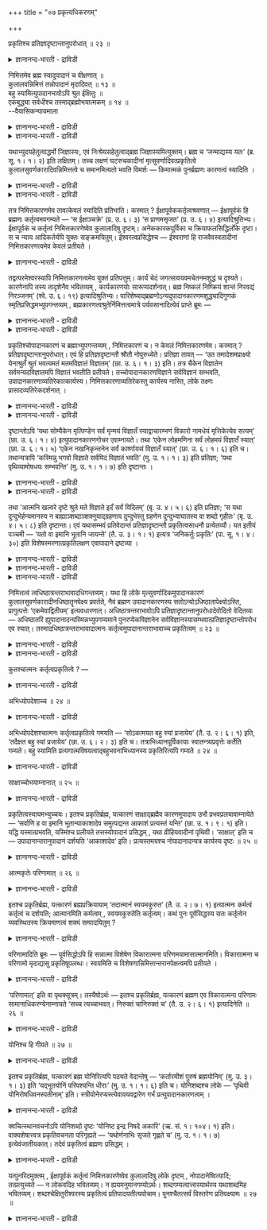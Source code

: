 +++
title = "०७ प्रकृत्यधिकरणम्"

+++

प्रकृतिश्च प्रतिज्ञादृष्टान्तानुपरोधात् ॥ २३ ॥  
<details><summary>ज्ञानानन्द-भारती - द्राविडी</summary>

प्रक्रुदिच्च प्रदिज्ञात्रुष्टान्दानुबरोदात् ॥ २३ ॥
</details>

निमित्तमेव ब्रह्म स्यादुपादानं च वीक्षणात् ॥  
कुलालवन्निमित्तं तन्नोपादानं मृदादिवत् ॥ १३ ॥  
बहु स्यामित्युपादानभावोऽपि श्रुत ईक्षितुः ॥  
एकबुद्ध्या सर्वधीश्च तस्माद्ब्रह्मोभयात्मकम् ॥ १४ ॥  
--वैयासिकन्यायमाला

<details><summary>ज्ञानानन्द-भारती - द्राविडी</summary>

पिरह्मम् निमित्त कारणम् मात्तिरम्दाऩा? उबादाऩ कारणमुमा? “आलोसिप्पदु" ऎऩ्बदिऩाल् अदु कुयवऩैप् पोल निमित्तमे। मण् मुदलियदैप् पोल उबादाऩम् अल्ल।
</details>

<details><summary>ज्ञानानन्द-भारती - द्राविडी</summary>

“नाऩ् पलवाग आवेऩ” ऎऩ्बदिऩाल् आलोसिप्प वरुक्कु उबादऩमाय् इरुक्कुम् तऩ्मैयुम् सॊल्लप् पट्टिरुक्किऱदु। ऒऩ्ऱै अऱिवदिऩाल् ऎल्लावऱ्ऱिऩ् अऱिवुम् (सॊल्लप्पट्टिरुक्किऱदु) आगैयाल् पिरह्मम् इरण्डु तऩ्मैगळैयुमुडैयदु।
</details>

यथाभ्युदयहेतुत्वाद्धर्मो जिज्ञास्यः, एवं निःश्रेयसहेतुत्वाद्ब्रह्म जिज्ञास्यमित्युक्तम्। ब्रह्म च ‘जन्माद्यस्य यतः’ (ब्र. सू. १। १। २) इति लक्षितम्। तच्च लक्षणं घटरुचकादीनां मृत्सुवर्णादिवत्प्रकृतित्वे कुलालसुवर्णकारादिवन्निमित्तत्वे च समानमित्यतो भवति विमर्शः — किमात्मकं पुनर्ब्रह्मणः कारणत्वं स्यादिति ।

<details><summary>ज्ञानानन्द-भारती - द्राविडी</summary>

(जगत्तुक्कुक् कारणमायिरुप्पदु पिरह्मम् ऎऩ्ऱु पिरह्मत्तिऱ्कु लक्षणम् (सूत्। १-१-२) सॊल्लप् पट्टदु। पिरह्मम् जगत्तिऱ्कु निमित्त कारणम् मट्टुत्ताऩा? अल्लदु निमित्तगारणमायुम् उबादाऩ कारणमायुम् उळ्ळदा? ऎऩ्ऱु सन्देहम्। पिरह्मम् सङ्गल्बम् सॆय्दु स्रुष्टित्तदागक् कूऱियिरुप्पदाल् कुयवऩ् मादिरि पिरह्मम् निमित्त कारणम्दाऩ् उबादाऩ कारणमल्ल ऎऩ् पूर्वबक्षम्, पिरह्मत्तैयऱिन्दाल् ऎल्लाम् अऱिन्ददाग आगुम् ऎऩ्ऱु पिरदिज्ञै सॆय्दु इदऱ्कु मण् मुदलियवैगळै तिरुष्टान्दमागक् कूऱियुळ्ळदु। मण्णैप्पोल् उबादाऩगारणमाग इरुन्दाल्दाऩ् इदु पॊरुन्दुम्। मेलुम् पिरह्मम् सङ्गल्बम् सॆय्दु अदुवे पिरबञ्जमाग आऩदागच् चॊल्लियिरुप्पदालुम् पिरह्मम् उबादाऩगारणमागवुम् निमित्त कारण मागवुम् आगिऱदु ऎऩ्ऱु सित्तान्दम्)।
</details>

<details><summary>ज्ञानानन्द-भारती - द्राविडी</summary>

अप्यदयत्तिऱ्कु कारणमायिरुप्पदाल् तर्मम् ऎप्पडि विसारिक्कप्पडवेण्डियदो, अप्पडिये निच्रेयसत्तिऱ्कुक् कारणमायिरुप्पदाल् पिरह्मम् विसारिक्कप्पडवेण्डियदु ऎऩ्ऱु सॊल्लप्पट्टदु। पिरह्मत्तिऱ्कु 'ऎदिलिरुन्दु इदऩ् उत्पत्ति मुदलियदो' (सूत्रम् १-१-२) ऎऩ्ऱु लक्षणम् काट्टप्पट्टदु। अन्द लक्षणम् कुडम्, नगै मुदलाऩवैगळुक्कु मण्, तङ्गम् मुदलाऩवैगळैप् पोल पिरगिरुदियायिरुप्पदिलुम्, कुयवऩ् तट्टाऩ् मुदलाऩवर्गळैबोल निमित्तमा यिरुप्पदिलुम्, पॊदु ऎऩ्ऱ इन्द कारणत्तिऩाल्, पिरह्मत्तिऩ् (जगत्तिऱ्कु) कारणमायिरुक्कुम् तऩ्मै ऎत्तगैयदाग इरुक्कुम् ऎऩ्ऱु विसारम् एऱ्पडुगिऱदु।
</details>

तत्र निमित्तकारणमेव तावत्केवलं स्यादिति प्रतिभाति। कस्मात् ? ईक्षापूर्वककर्तृत्वश्रवणात् — ईक्षापूर्वकं हि ब्रह्मणः कर्तृत्वमवगम्यते — ‘स ईक्षाञ्चक्रे’ (प्र. उ. ६। ३) ‘स प्राणमसृजत’ (प्र. उ. ६। ४) इत्यादिश्रुतिभ्यः। ईक्षापूर्वकं च कर्तृत्वं निमित्तकारणेष्वेव कुलालादिषु दृष्टम्। अनेककारकपूर्विका च क्रियाफलसिद्धिर्लोके दृष्टा। स च न्याय आदिकर्तर्यपि युक्तः सङ्क्रमयितुम्। ईश्वरत्वप्रसिद्धेश्च — ईश्वराणां हि राजवैवस्वतादीनां निमित्तकारणत्वमेव केवलं प्रतीयते ।

<details><summary>ज्ञानानन्द-भारती - द्राविडी</summary>

पूर्वबक्षम्: अङ्गु निमित्त कारणमाग मात्तिरम्दाऩ् इरुक्कुमॆऩ्ऱु तोऩ्ऱुगिऱदु एऩ्? आलोसऩैयै मुऩ्ऩिट्टु सॆय्ददाग सॊल्वदाल्। आलोसऩैयै मुऩ्ऩिट्टल्लवा पिरह्मत्तिऱ्कु कर्त्रुत्वम् (सॆय्युम् तऩ्मै) अऱियप्पडुगिऱदु। 'अवर् आलोसित्तार् अवर् पिराणऩै सिरुष्टित्तार्' (पिरच् ६-३,४) ऎऩ्बदु मुदलाऩ सुरुदिगळाल्, आलोसऩैयै मुऩ्ऩिट्टु सॆय्गिऱ तऩ्मै निमित्तगारणमाऩ कुयवऩ् मुदलियवर्गळिडम्दाऩ् काणप्पट्टु इरुक्किऱदु। पलविदमाऩ कारगङ्गळै मुऩ्ऩिट्टे सॆय्युम् कारियत्तिऩ् पलऩ् एऱ्पडुवदु पार्क्कप्पट्टिरुक्किऱदु। अन्द नियायत्तै मुदलावदु कर्त्ताविडमुम् ईडुबडुत् तुवदुदाऩ् न्यायम् ईसुवरऩ् ऎऩ्ऱ पिरसित्ति इरुप्प तालुम् अडक्कियाळक्कूडिय अरसर्गळाऩ वैवस्वदमनु मुदलाऩवर्गळुक्कु निमित्तगारणत्तऩ्मै मट्टुम्दाऩ् तॆरिगिऱदु। अदैप्पोलवे परमेसुवरऩुक्कुम् निमित्त कारणमायिरुक्कुम् तऩ्मैयै मात्तिरमे अऱिवदु युक्तम्।
</details>

तद्वत्परमेश्वरस्यापि निमित्तकारणत्वमेव युक्तं प्रतिपत्तुम्। कार्यं चेदं जगत्सावयवमचेतनमशुद्धं च दृश्यते। कारणेनापि तस्य तादृशेनैव भवितव्यम् , कार्यकारणयोः सारूप्यदर्शनात्। ब्रह्म निष्कलं निष्क्रियं शान्तं निरवद्यं निरञ्जनम्’ (श्वे. उ. ६। १९) इत्यादिश्रुतिभ्यः। पारिशेष्याद्ब्रह्मणोऽन्यदुपादानकारणमशुद्ध्यादिगुणकं स्मृतिप्रसिद्धमभ्युपगन्तव्यम् , ब्रह्मकारणत्वश्रुतेर्निमित्तत्वमात्रे पर्यवसानादित्येवं प्राप्ते ब्रूमः —

<details><summary>ज्ञानानन्द-भारती - द्राविडी</summary>

मेलुम्, कार्यमायुळ्ळ इन्द जगत्तु अवयवङ् गळुडऩ् कूडियदु, असेदऩम्, असुत्तम् ऎऩ्ऱु काणप् पडुगिऱदु; (अदऩाल्) अदऩ् कारणमुम् अप्पडिये ताऩ् इरुक्क वेण्डुम्। कार्यम्, कारणम् इरण्डुम् ऒरे मादिरियागक् काणप्पडुवदाल्, पिरह्ममो अव्विद लक्षणमुळ्ळदाग अऱियप् पडविल्लै, “अवयवमऱ्ऱदु, किरियैयऱ्ऱदु, अडङ्गिऩदु। तोषमऱ्ऱदु, अऴुक्कऱ्ऱदु” (सुवेदा ६-१९) ऎऩ्बदु मुदलाऩ सुरुदिगळिऩाल्।
</details>

<details><summary>ज्ञानानन्द-भारती - द्राविडी</summary>

पिरह्मम् कारणमॆऩ्ऱु सॊल्लुम् सुरुदिक्कु निमित्तमाय् इरुप्पदिल् मात्तिरम् मुडिवुळ्ळदाल्, मिञ्जुवदिऩाल्, पिरह्मत्तिऱ्कु वेऱाग सुत्तमिल्लात् तऩ्मै मुदलिय कुणङ्गळुडऩ् कूडियदाय् साङ्ग्य स्मिरुदि पिरसित्तमाय् उळ्ळ पिरदाऩम्, उबादाऩ कारणम् ऎऩ्ऱु ऒप्पुक्कॊळ्ळ वेण्डुम्।
</details>

प्रकृतिश्चोपादानकारणं च ब्रह्माभ्युपगन्तव्यम् , निमित्तकारणं च। न केवलं निमित्तकारणमेव। कस्मात् ? प्रतिज्ञादृष्टान्तानुपरोधात्। एवं हि प्रतिज्ञादृष्टान्तौ श्रौतौ नोपुरुध्येते। प्रतिज्ञा तावत् — ‘उत तमादेशमप्राक्ष्यो येनाश्रुतँ श्रुतं भवत्यमतं मतमविज्ञातं विज्ञातम्’ (छा. उ. ६। १। ३) इति। तत्र चैकेन विज्ञातेन सर्वमन्यदविज्ञातमपि विज्ञातं भवतीति प्रतीयते। तच्चोपादानकारणविज्ञाने सर्वविज्ञानं सम्भवति, उपादानकारणाव्यतिरेकात्कार्यस्य। निमित्तकारणाव्यतिरेकस्तु कार्यस्य नास्ति, लोके तक्ष्णः प्रासादव्यतिरेकदर्शनात् ।

<details><summary>ज्ञानानन्द-भारती - द्राविडी</summary>

सित्तान्दम्: इव्विदम् वरुम्बोदु सॊल्गिऱोम्: ‘पिरगिरुदियुम्’उबादाऩ कारणमागवुम् पिरह्मम् ऒप्पुक्कॊळ्ळप्पडवेण्डुम्, निमित्तगारणमागवुम्, वॆऱुम् निमित्तगारणम्दाऩ् ऎऩ्बदिल्लै। ऎदिऩाल्? ‘पिरदिक्ञैयुम् तिरुष्टान्दमुम् कॆडामलिरुप्पदाल्' इव्विदमाऩाल् ताऩ् वेदत्तिल् सॊल्लिय पिरदिक्ञैयुम् तिरुष्टान्दमुम् कॆडामल् इरुक्कुम्।
</details>

<details><summary>ज्ञानानन्द-भारती - द्राविडी</summary>

पिरदिक्ञै ऎऩ्बदु ‘अप्पडियाऩाल् अन्द आदेसत्तैक् केट्टाया? ऎदिऩाल् केट्कप्पडाददु केट्कप्पट्टदाग, निऩैक्कप्पडाददु निऩैक्कप् पट्टदाग, अऱियप्पडाददु अऱियप्पट्टदाग आगुमो' (सान्।६-१-२) ऎऩ्ऱु अङ्गे ऒऩ्ऱु अऱियप्पडुवदाल् अऱियप्पडाददुमऱ्ऱदु ऎल्लाम् कूड अऱियप्पट्टदाग आगिऱदु ऎऩ्ऱु तॆरिगिऱदु। अन्द ऎल्लावऱ्ऱैयुम् अऱिवदो उबादाऩ कारणत्तै अऱिवदिऩाल् सम्बविक्किऱदु, कार्यम् उबादाऩ कारणत्तैत् तविर वेऱु इल्लाददिऩाल् निमित्त कारणत्तिऱ्कु वेऱाग इल्लाद तऩ्मैयो कार्यत्तिऱ्कुक् किडैयादु। उलगत्तिल् तच्चऩ् माळिगैयैविड वेऱाग इरुप्पदाग तॆरिवदाल्।
</details>

दृष्टान्तोऽपि ‘यथा सोम्यैकेन मृत्पिण्डेन सर्वं मृन्मयं विज्ञातँ स्याद्वाचारम्भणं विकारो नामधेयं मृत्तिकेत्येव सत्यम्’ (छा. उ. ६। १। ४) इत्युपादानकारणगोचर एवाम्नायते। तथा ‘एकेन लोहमणिना सर्वं लोहमयं विज्ञातँ स्यात्’ (छा. उ. ६। १। ५) ‘एकेन नखनिकृन्तनेन सर्वं कार्ष्णायसं विज्ञातँ स्यात्’ (छा. उ. ६। १। ६) इति च। तथान्यत्रापि ‘कस्मिन्नु भगवो विज्ञाते सर्वमिदं विज्ञातं भवति’ (मु. उ. १। १। ३) इति प्रतिज्ञा; ‘यथा पृथिव्यामोषधयः सम्भवन्ति’ (मु. उ. १। १। ७) इति दृष्टान्तः ।

<details><summary>ज्ञानानन्द-भारती - द्राविडी</summary>

तिरुष्टान्दमुम् 'सोम्य, ऎप्पडि ऒरु मण् पिण्डत्तिऩाल् मण्णाल् सॆय्यप्पट्टदॆल्लाम् अऱिप्पट्टदाग आगिऱदो; विगारम् वाक्किऩाल्मात्तिरम् आरम्बिक्कप्पडुवदु वॆऱुम् पॆयर्दाऩ्, मण् ऎऩ्बदु ताऩ् सत्यम्' ऎऩ्ऱु उबादाऩ कारणत्तै विषयमागवुळ्ळदागवे सॊल्लप्पडुगिऱदु। अप्पडिये 'ऒरु लोहमणियिऩाल् लोहत्तिऩाल् सॆय्यप्पट्टदु ऎल्लाम् अऱियप्पट्टदाग आगुम्, ऒरु नगमॆडुप्पदिऩाल् इरुम्बिऩाल् सॆय्यप्पट्टदु ऎल्लाम् अऱियप्पट्टदाग आगुम्' (सान्। ६-१-४, ५, ६) ऎऩ्ऱुम्।
</details>

<details><summary>ज्ञानानन्द-भारती - द्राविडी</summary>

अप्पडिये वेऱु इडत्तिलुम् 'हे पगवऩ् ऎदु अऱियप्पट्टाल् इदु ऎल्लाम् अऱियप्पट्टदाग आगुम्?' (मुण्डग। १-१-२) ऎऩ्ऱु पिरदिक्ञै 'ऎप्पडि पूमियिल् ओ षदिगळ् उण्डागिऩ्ऱऩवो' (मुण्डग १-१-७) ऎऩ्ऱु तिरुष्टान्दम्।
</details>

तथा ‘आत्मनि खल्वरे दृष्टे श्रुते मते विज्ञाते इदँ सर्वं विदितम्’ (बृ. उ. ४। ५। ६) इति प्रतिज्ञा; ‘स यथा दुन्दुभेर्हन्यमानस्य न बाह्याञ्शब्दाञ्शक्नुयाद्ग्रहणाय दुन्दुभेस्तु ग्रहणेन दुन्दुभ्याघातस्य वा शब्दो गृहीतः’ (बृ. उ. ४। ५। ८) इति दृष्टान्तः। एवं यथासम्भवं प्रतिवेदान्तं प्रतिज्ञादृष्टान्तौ प्रकृतित्वसाधनौ प्रत्येतव्यौ। यत इतीयं पञ्चमी — ‘यतो वा इमानि भूतानि जायन्ते’ (तै. उ. ३। १। १) इत्यत्र ‘जनिकर्तुः प्रकृतिः’ (पा. सू. १। ४। ३०) इति विशेषस्मरणात्प्रकृतिलक्षण एवापादाने द्रष्टव्या ।

<details><summary>ज्ञानानन्द-भारती - द्राविडी</summary>

अप्पडिये ‘अये, आत्मा पार्क्कप्पट्टाल्, केट्कप्पट्टाल्, निऩैक्कप्पट्टाल्, अऱियप्पट्टाल्, इदु ऎल्लाम् तॆरिन्ददाग आगुम्?' ऎऩ्ऱु पिरदिक्ञै तुन्दुबिवाक्यम् अडिक्कप्पडुम् पॊऴुदु सामाऩ्य सप्तम् ताऩ् तॆरिगिऱदु। अदिल् विसेष सप्तङ्गळैक् केट्टालुम्, सामाऩ्य सप्तत्तैक् काट्टिलुम् वेऱाग अदैयारुम् अऱिन्दुगॊळ्ळमुडियादु। आऩालुम् सामाऩ्य सप्तत्तिलेये विसेष सप्तङ्गळ् अडङ्गियि रुप्पदालुम् सामाऩ्य सप्तत्तैक् काट्टिलुम् विसेष सप्तम् वेऱाग इल्लाददालुम् सामाऩ्य सप्तत्तै अऱिन्ददालेये अदिलुळ्ळ विसे ष सप्तङ्गळुम् अऱियप्पट्टदाग आगिऱदु। तुन्दुबि सप्तमॆऩ्ऱेदाऩ् अदऩ् विसेषसप्तङ्गळुम् अऱियप्पडुगिऱदु। इदुबोलवेदाऩ् अदिलुळ्ळ अवान्दर विसेष सप्तङ् गळुम् आगवे सामाऩ्य सप्तत्तै अऱिवदऩालेये अऱियप्पडुगिऱ विसेष सप्तङ्गळ् ऎप्पडि अदैक् काट्टिलुम् वेऱु अल्लवो, अदुबोल आत्म पिरगासत् तालेये विळङ्गुगिऱ पिरबञ्जमुम् आत्मावैक् काट्टिलुम् वेऱु अल्ल।
</details>

<details><summary>ज्ञानानन्द-भारती - द्राविडी</summary>

इप्पडिये ऒव्वॊरु उबनिषत्तिलुम् प्रक्रुदित् तऩ्मैयै सादिक्किऱ पिरदिक्ञैयुम् तिरुष्टान्दमुम् उसिदम्बोल् तॆरिन्दुगॊळ्ळ वेण्डियदु।
</details>

<details><summary>ज्ञानानन्द-भारती - द्राविडी</summary>

‘ऎदिलिरुन्दु इन्द पूदङ्गळ् उण्डागिऩ्ऱऩवो' ऎऩ्गिऱविडत्तिल् ‘ऎदिलिरुन्दु' ऎऩ्ऱ इन्द ऐन्दाम् वेऱ्ऱुमै 'जऩिगर्दु: पिरगिरुदि:' ऎऩ्ऱु विसेषमाग स्मरित्तिरुप्पदाल् (पाणिऩि सूत्रम् १-४-३०), पिरगिरुदियै लक्षणमायुडैय अबादाऩत्तिल्दाऩ् ऎऩ्ऱु अऱिय वेण्डुम्।
</details>

निमित्तत्वं त्वधिष्ठात्रन्तराभावादधिगन्तव्यम्। यथा हि लोके मृत्सुवर्णादिकमुपादानकारणं कुलालसुवर्णकारादीनधिष्ठातॄनपेक्ष्य प्रवर्तते, नैवं ब्रह्मण उपादानकारणस्य सतोऽन्योऽधिष्ठातापेक्ष्योऽस्ति, प्रागुत्पत्तेः ‘एकमेवाद्वितीयम्’ इत्यवधारणात्। अधिष्ठात्रन्तराभावोऽपि प्रतिज्ञादृष्टान्तानुपरोधादेवोदितो वेदितव्यः — अधिष्ठातरि ह्युपादानादन्यस्मिन्नभ्युपगम्यमाने पुनरप्येकविज्ञानेन सर्वविज्ञानस्यासम्भवात्प्रतिज्ञादृष्टान्तोपरोध एव स्यात्। तस्मादधिष्ठात्रन्तराभावादात्मनः कर्तृत्वमुपादानान्तराभावाच्च प्रकृतित्वम् ॥ २३ ॥

<details><summary>ज्ञानानन्द-भारती - द्राविडी</summary>

निमित्तत्तऩ्मैयो वेऱु अदिष्टादा इल्लाददिऩाल् अऱिन्दुगॊळ्ळ वेण्डुम्। उलगत्तिल् मण्, तङ्गम् मुदलिय उबादाऩ कारणम् कुयवऩ्, तट्टाऩ् मुदलाऩ अदिष्टादाक्कळै अबेक्षित्तु ऎप्पडि पिरविरुत्तिक्किऱदो, अप्पडि उबादाऩगारणमाऩ पिरह्मत्तिऱ्कु वेऱु अदिष्टादा अबेक्षिक्कप्पड विल्लै, उण्डावदऱ्कु मुऩ्ऩाल् ऒऩ्ऱु ताऩ् इरण्डावदऱ्ऱदु ऎऩ्ऱु उऱुदियाय् सॊल्लियिरुप्पदाल्। वेऱु अदिष्टादा इल्लै यॆऩ्बदुम् पिरदिक्ञै तिरुष्टान्दम् इवैगळुक्कु विरोदमिल्लाददिऩालेये सॊल्लप्पट्टदाग अऱिय वेण्डुम्। उबादाऩत्तिऱ्कु वेऱाग अदिष्टादा ऒप्पुक्कॊळ्ळप्पट्टाल्, मऱुबडियुम् ऒऩ्ऱैयऱिवदिऩाल् ऎल्लाम् अऱियप्पडुगिऱदॆऩ्बदु सम्बविक्का तदिऩाल्, पिरदिक्ञैक्कुम् तिरुष्टान्दत् तिऱ्कुम् विरोदम्दाऩ् एऱ्पडुम्।
</details>

<details><summary>ज्ञानानन्द-भारती - द्राविडी</summary>

आगैयाल्, वेऱु अदिष्टादा इल्लाददिऩाल् आत्माविऱ्कु सॆय्युम् तऩ्मै (निमित्तगारणत्तऩ्मै), वेऱु उबादाऩमिल्लादिऩाल् पिरगिरुदित्तऩ्मै (उबादाऩ कारणत्तऩ्मै)युम्।
</details>

कुतश्चात्मनः कर्तृत्वप्रकृतित्वे ? —

<details><summary>ज्ञानानन्द-भारती - द्राविडी</summary>

इऩ्ऩमुम् ऎदिऩाल् आत्माविऱ्कु सॆय्युम् तऩ्मैयुम् पिरगिरुदित् तऩ्मैयुम्?
</details>

अभिध्योपदेशाच्च ॥ २४ ॥  
<details><summary>ज्ञानानन्द-भारती - द्राविडी</summary>

अबित्योबदेसाच्च ॥ २४ ॥
</details>

अभिध्योपदेशश्चात्मनः कर्तृत्वप्रकृतित्वे गमयति — ‘सोऽकामयत बहु स्यां प्रजायेय’ (तै. उ. २। ६। १) इति, ‘तदैक्षत बहु स्यां प्रजायेय’ (छा. उ. ६। २। ३) इति च। तत्राभिध्यानपूर्विकायाः स्वातन्त्र्यप्रवृत्तेः कर्तेति गम्यते। बहु स्यामिति प्रत्यगात्मविषयत्वाद्बहुभवनाभिध्यानस्य प्रकृतिरित्यपि गम्यते ॥ २४ ॥

<details><summary>ज्ञानानन्द-भारती - द्राविडी</summary>

'अवर् पलवाग आवेऩ्, पिऱप्पेऩ् ऎऩ्ऱु इच्चैप्पट्टार्’ ऎऩ्ऱुम्, ‘अदु पलवाग आवेऩ् पिऱप्पेऩ् ऎऩ्ऱु आलोसित्तदु' ऎऩ्ऱुम् निऩैप्पदै उबदेसित्तिरुप्पदुम् आत्माविल् सॆय्युम् तऩ्मैयैयुम् पिरगिरुदित् तऩ्मैयैयुम् अऱिविक्किऱदु। अङ्गे निऩैप्पदै मुऩ्ऩिट्टु स्वदन्दिरमाऩ पिरविरुत्तियि रुप्पदाल् कर्त्ता (सॆय्गिऱवर्) ऎऩ्ऱु अऱियप्पडुगिऱदु। ‘पलवाग आवेऩ्' ऎऩ्ऱु पलवाग आवदै ऎण्णिऩदु पिरत्यगात्मावै विषयमायुडैयदाल् पिरगिरुदि ऎऩ्ऱुम् अऱियप्पडुगिऱदु।
</details>

साक्षाच्चोभयाम्नानात् ॥ २५ ॥  
<details><summary>ज्ञानानन्द-भारती - द्राविडी</summary>

साक्षाच्चोबयाम्नानात् ॥ २५ ॥
</details>

प्रकृतित्वस्यायमभ्युच्चयः। इतश्च प्रकृतिर्ब्रह्म, यत्कारणं साक्षाद्ब्रह्मैव कारणमुपादाय उभौ प्रभवप्रलयावाम्नायेते — ‘सर्वाणि ह वा इमानि भूतान्याकाशादेव समुत्पद्यन्त आकाशं प्रत्यस्तं यन्ति’ (छा. उ. १। ९। १) इति। यद्धि यस्मात्प्रभवति, यस्मिंश्च प्रलीयते तत्तस्योपादानं प्रसिद्धम् , यथा व्रीहियवादीनां पृथिवी। ‘साक्षात्’ इति च — उपादानान्तरानुपादानं दर्शयति ‘आकाशादेव’ इति। प्रत्यस्तमयश्च नोपादानादन्यत्र कार्यस्य दृष्टः ॥ २५ ॥

<details><summary>ज्ञानानन्द-भारती - द्राविडी</summary>

पिरगिरुदित् तऩ्मैक्कु इदु पलम् कट्टुगिऱदु। इदिऩालेयुम् पिरह्मम् पिरगिरुदि ऎदऩाल् ऎऩ्ऱाल् नेरागवे पिरह्मत्तैक् कारणमाग वैत्तु उत्पत् तियुम् पिरळयमुम् आगिय इरण्डुम् सॊल्लप्पडुगिऱदु। ‘इन्द ऎल्ला पूदङ्गळुमे आगासत्तिलिरुन्दे उण्डा किऩ्ऱऩ आगासत्तिल् लयमडैगिऩ्ऱऩ' (सान्।१-९-१) ऎऩ्ऱु। ऎदु ऎदिलिरुन्दु उण्डागिऱदो ऎदिल् लयत्तै युम् अडैगिऱदो अदऱ्कु अदुवे उबादाऩम् ऎऩ्बदु पिरसित्तम्, नॆल्, यवम् मुदलियवैगळुक्कु पूमिबोल 'नेरागवे’ ऎऩ्बदु 'आगासत्तिलिरुन्दे' ऎऩ्ऱु वेऱु उबादाऩत्तै ऎडुत्तुक्कॊळ्ळाददैक् काट्टुगिऱदु। लयमुम् उबादाऩत्तैत् तविर वेऱु इडत्तिल् कार्यत्तिऱ्कु पार्क्कप्पडुवदिल्लै।
</details>

आत्मकृतेः परिणामात् ॥ २६ ॥  
<details><summary>ज्ञानानन्द-भारती - द्राविडी</summary>

आत्मक्रुदे: परिणामात् ॥ २६ ॥
</details>

इतश्च प्रकृतिर्ब्रह्म, यत्कारणं ब्रह्मप्रक्रियायाम् ‘तदात्मानं स्वयमकुरुत’ (तै. उ. २। ७। १) इत्यात्मनः कर्मत्वं कर्तृत्वं च दर्शयति; आत्मानमिति कर्मत्वम् , स्वयमकुरुतेति कर्तृत्वम्। कथं पुनः पूर्वसिद्धस्य सतः कर्तृत्वेन व्यवस्थितस्य क्रियमाणत्वं शक्यं सम्पादयितुम् ?

<details><summary>ज्ञानानन्द-भारती - द्राविडी</summary>

इदिऩालुम् पिरह्मम् पिरगिरुदि ऎदऩाल् ऎऩ्ऱाल् पिरह्मत्तै सॊल्लुम् पिरगरणत्तिल् ‘अदु तऩ्ऩैदाऩे सॆय्दुगॊण्डदु' (तैत्तिरीय २-७) ऎऩ्ऱु तऩक्के कर्मत्वम् (विषयमायिरुक्कुम् तऩ्मै) कर्त्रुत्वम् (सॆय्गिऱवऩायिरुक्कुम् तऩ्मै) इरण्डैयुम् काट्टुगिऱदु। 'तऩ्ऩै' ऎऩ्ऱु कर्मत्वम्, 'ताऩे सॆय्दु कॊण्डदु' ऎऩ्ऱु कर्त्रुत्वम्।
</details>

परिणामादिति ब्रूमः — पूर्वसिद्धोऽपि हि सन्नात्मा विशेषेण विकारात्मना परिणमयामासात्मानमिति। विकारात्मना च परिणामो मृदाद्यासु प्रकृतिषूपलब्धः। स्वयमिति च विशेषणान्निमित्तान्तरानपेक्षत्वमपि प्रतीयते ।

<details><summary>ज्ञानानन्द-भारती - द्राविडी</summary>

मुऩ्ऩालेये सित्तमायिरुक्किऱ, कर्त्तावाग निलैत्तिरुप्पदऱ्कु सॆय्यप्पडुम् तऩ्मैयै ऎप्पडि कॊडुक्कमुडियुम्? परिणामत्तिऩाल् ऎऩ्ऱु सॊल्गि ऱोम्। आत्मा मुऩ्ऩालेये सित्तमायिरुन्द पोदिलुम् तऩ्ऩै विसेषमाग, विगार स्वरूबमाग, माऱ्ऱिक् कॊण्डदु। विगार स्वरूबमाग माऱुवदु मण् मुदलाऩ पिरगिरुदि (कारणम्)कळिल् काणप्पडुगिऱदु। 'ताऩे' ऎऩ्ऱु कुऱिप्पिडुवदिऩाल् वेऱु निमित्तत्तै अबेक्षिप् पदिल्लै ऎऩ्बदुम् तॆरिगिऱदु।
</details>

‘परिणामात्’ इति वा पृथक्सूत्रम्। तस्यैषोऽर्थः — इतश्च प्रकृतिर्ब्रह्म, यत्कारणं ब्रह्मण एव विकारात्मना परिणामः सामानाधिकरण्येनाम्नायते ‘सच्च त्यच्चाभवत्। निरुक्तं चानिरुक्तं च’ (तै. उ. २। ६। १) इत्यादिनेति ॥ २६ ॥

<details><summary>ज्ञानानन्द-भारती - द्राविडी</summary>

‘परिणामत्तिऩाल्' ऎऩ्बदु तऩि सूत्तिरमागवु मिरुक्कलाम्। अदऱ्कु अर्त्तम् इदु: इदिऩालुम् पिरह्मम् पिरगिरुदि, एऩॆऩ्ऱाल् पिरह्मत्तिऱ्के विगारस्वरूब माग माऱुदल् सामाऩादिगरण्यत्तिऩाल् सॊल्लप्पडु किऱदु। ‘सत् आगवुम् (पिरुत्वि अप् तेजस् आगवुम्) त्यत् आगवुम् (वायु आगासम् आगवुम्), ऎडुत्तुच्चॊल्लक् कूडियदागवुम् ऎडुत्तुच्चॊल्ल मुडियाददागवुम् आयिऱ्ऱु' (तैत्तिरीय २-६) ऎऩ्बदु मुदलाऩदिऩाल्, ऎऩ्ऱु।
</details>

योनिश्च हि गीयते ॥ २७ ॥  
<details><summary>ज्ञानानन्द-भारती - द्राविडी</summary>

योऩिच्च हि कीयदे ॥ २७ ॥
</details>

इतश्च प्रकृतिर्ब्रह्म, यत्कारणं ब्रह्म योनिरित्यपि पठ्यते वेदान्तेषु — ‘कर्तारमीशं पुरुषं ब्रह्मयोनिम्’ (मु. उ. ३। १। ३) इति ‘यद्भूतयोनिं परिपश्यन्ति धीराः’ (मु. उ. १। १। ६) इति च। योनिशब्दश्च लोके — ‘पृथिवी योनिरोषधिवनस्पतीनाम्’ इति। स्त्रीयोनेरप्यस्त्येवावयवद्वारेण गर्भं प्रत्युपादानकारणत्वम् ।

<details><summary>ज्ञानानन्द-भारती - द्राविडी</summary>

इदिऩालुम् प्रह्मम्-पिरगिरुदि। ऎदऩालॆऩ्ऱाल्, ‘योऩि' ऎऩ्ऱु कूड उबनिषत्तुक्कळिल् सॊल्लप्पडु किऱदु। 'कर्त्तावाय् आळ्बवराय् पुरुषऩाय् योऩियाय् पिरह्मम्' (मुण्डग ३-१-३) ऎऩ्ऱुम्, 'ऎन्द पूदयोऩियै तीरर्गळ् पार्क्किऱार्गळो' (मुण्डग१-१-६)ऎऩ्ऱुम्, योऩि सप्तमो उलगत्तिल् पिरगिरुदियैच् चॊल्वदाग अऱियप् पट्टिरुक्किऱदु। 'ओषदि, वऩस्पदिगळुक्कु पूमि योऩि' ऎऩ्ऱु स्तिरीगळिऩ् योऩिक्कुम्गूड अव्यवङ्गळिऩ् मूलमाऩ कर्बत्तै युत्तेसित्तु उबादाऩ कारणत् तऩ्मै इरुक्किऱदु।
</details>

क्वचित्स्थानवचनोऽपि योनिशब्दो दृष्टः ‘योनिष्ट इन्द्र निषदे अकारि’ (ऋ. सं. १। १०४। १) इति। वाक्यशेषात्त्वत्र प्रकृतिवचनता परिगृह्यते — ‘यथोर्णनाभिः सृजते गृह्णते च’ (मु. उ. १। १। ७) इत्येवंजातीयकात्। तदेवं प्रकृतित्वं ब्रह्मणः प्रसिद्धम् ।

<details><summary>ज्ञानानन्द-भारती - द्राविडी</summary>

सिल इडङ्गळिल् स्ताऩत्तैच् चॊल्वदागवुम् योऩि ऎऩ्ऱ सप्तम् काणप्पडुगिऱदु। 'हे इन्दिरा उऩक्कु उट्कारुवदऱ्कु योऩि ऎऩ्ऩाल् सॆय्यप्पट्टि रुक्किऱदु।' (रिक् सम्हिदै १-१०४-१) ऎऩ्ऱु। आऩाल् इङ्गे 'ऎप्पडि सिलन्दि सिरुष्टिक्किऱदो, इऴुत्तुक् कॊळ्गिऱदो' 'ऎऩ्बदुबोलुळ्ळ वाक्यसेषत्ताल् योऩि सप्तम् पिरगिरुदियैच् चॊल्वदाग ' ऎडुत्तुक् कॊळ्ळप्पडुगिऱदु। इव्विदम् पिरह्मत्तिऱ्कु प्रगिरुदित् तऩ्मै पिरसित्तम्।
</details>

यत्पुनरिदमुक्तम् , ईक्षापूर्वकं कर्तृत्वं निमित्तकारणेष्वेव कुलालादिषु लोके दृष्टम् , नोपादानेष्वित्यादि; तत्प्रत्युच्यते — न लोकवदिह भवितव्यम्। न ह्ययमनुमानगम्योऽर्थः। शब्दगम्यत्वात्त्वस्यार्थस्य यथाशब्दमिह भवितव्यम्। शब्दश्चेक्षितुरीश्वरस्य प्रकृतित्वं प्रतिपादयतीत्यवोचाम। पुनश्चैतत्सर्वं विस्तरेण प्रतिवक्ष्यामः ॥ २७ ॥

<details><summary>ज्ञानानन्द-भारती - द्राविडी</summary>

आलोसऩैयै मुऩ्ऩिट्टुच् चॆय्युन्दऩ्मै, कुयवऩ् मुदलाऩ निमित्त कारणङ्गळिल् ताऩ् उलगत्तिल् पार्क्कप्पडुगिऱदु। उबादाऩङ्गळिलिल्लै ऎऩ्बदु मुदलाऩदु ऎदु सॊल्लप्पट्टदो, अदऱ्कुप् पदिल् सॊल्लप्पडुगिऱदु; उलगत्तिल् पोल इङ्गे इरुक्कवेण्डुमॆऩ्बदिल्लै। एऩॆऩ्ऱाल्, इदु अऩुमाऩत्तिऩाल् अऱियप्पडुम् विषयमिल्लै। इन्द विषयमो सप्तत्तिऩालेये अऱियप्पड वेण्डियदा यिरुप्पदाल् सप्तम् ऎप्पडियो, अप्पडित्ताऩ् इङ्गे इरुक्क वेण्डुम्। सप्तमो आलोसिक्कुम् ईसुवरऩुक्कु प्रगिरुदित्तऩ्मैयै ऎडुत्तुच्चॊल्गिऱदु ऎऩ्ऱु सॊऩ्ऩोम्। मऱुबडियुम् इदऱ्कॆल्लाम् विस्तारमाग पदिल् सॊल्लप्पोगिऱोम्।
</details>

